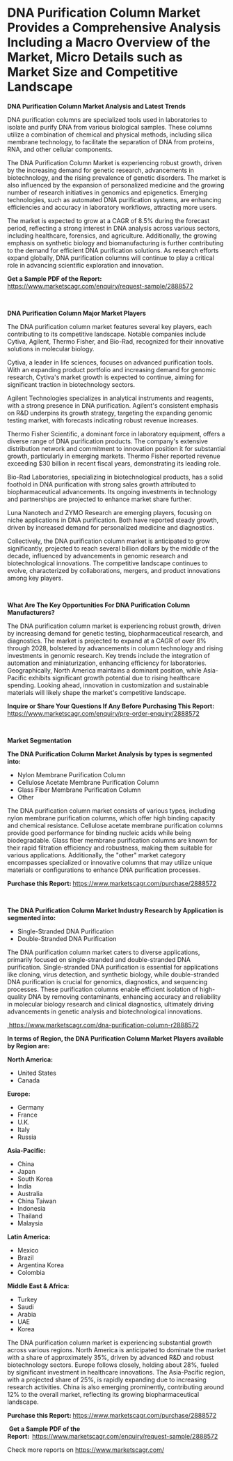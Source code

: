 <p><h1>DNA Purification Column Market Provides a Comprehensive Analysis Including a Macro Overview of the Market, Micro Details such as Market Size and Competitive Landscape</h1></p><p><strong>DNA Purification Column Market Analysis and Latest Trends</strong></p>
<p><p>DNA purification columns are specialized tools used in laboratories to isolate and purify DNA from various biological samples. These columns utilize a combination of chemical and physical methods, including silica membrane technology, to facilitate the separation of DNA from proteins, RNA, and other cellular components. </p><p>The DNA Purification Column Market is experiencing robust growth, driven by the increasing demand for genetic research, advancements in biotechnology, and the rising prevalence of genetic disorders. The market is also influenced by the expansion of personalized medicine and the growing number of research initiatives in genomics and epigenetics. Emerging technologies, such as automated DNA purification systems, are enhancing efficiencies and accuracy in laboratory workflows, attracting more users.</p><p>The market is expected to grow at a CAGR of 8.5% during the forecast period, reflecting a strong interest in DNA analysis across various sectors, including healthcare, forensics, and agriculture. Additionally, the growing emphasis on synthetic biology and biomanufacturing is further contributing to the demand for efficient DNA purification solutions. As research efforts expand globally, DNA purification columns will continue to play a critical role in advancing scientific exploration and innovation.</p></p>
<p><strong>Get a Sample PDF of the Report:&nbsp;</strong> <a href="https://www.marketscagr.com/enquiry/request-sample/2888572?utm_campaign=3068&utm_medium=2&utm_source=Github&utm_content=ia&utm_term=14032025&utm_id=dna-purification-column">https://www.marketscagr.com/enquiry/request-sample/2888572</a></p>
<p>&nbsp;</p>
<p><strong>DNA Purification Column Major Market Players</strong></p>
<p><p>The DNA purification column market features several key players, each contributing to its competitive landscape. Notable companies include Cytiva, Agilent, Thermo Fisher, and Bio-Rad, recognized for their innovative solutions in molecular biology.</p><p>Cytiva, a leader in life sciences, focuses on advanced purification tools. With an expanding product portfolio and increasing demand for genomic research, Cytiva's market growth is expected to continue, aiming for significant traction in biotechnology sectors. </p><p>Agilent Technologies specializes in analytical instruments and reagents, with a strong presence in DNA purification. Agilent's consistent emphasis on R&D underpins its growth strategy, targeting the expanding genomic testing market, with forecasts indicating robust revenue increases. </p><p>Thermo Fisher Scientific, a dominant force in laboratory equipment, offers a diverse range of DNA purification products. The company's extensive distribution network and commitment to innovation position it for substantial growth, particularly in emerging markets. Thermo Fisher reported revenue exceeding $30 billion in recent fiscal years, demonstrating its leading role.</p><p>Bio-Rad Laboratories, specializing in biotechnological products, has a solid foothold in DNA purification with strong sales growth attributed to biopharmaceutical advancements. Its ongoing investments in technology and partnerships are projected to enhance market share further.</p><p>Luna Nanotech and ZYMO Research are emerging players, focusing on niche applications in DNA purification. Both have reported steady growth, driven by increased demand for personalized medicine and diagnostics. </p><p>Collectively, the DNA purification column market is anticipated to grow significantly, projected to reach several billion dollars by the middle of the decade, influenced by advancements in genomic research and biotechnological innovations. The competitive landscape continues to evolve, characterized by collaborations, mergers, and product innovations among key players.</p></p>
<p>&nbsp;</p>
<p><strong>What Are The Key Opportunities For DNA Purification Column Manufacturers?</strong></p>
<p><p>The DNA purification column market is experiencing robust growth, driven by increasing demand for genetic testing, biopharmaceutical research, and diagnostics. The market is projected to expand at a CAGR of over 8% through 2028, bolstered by advancements in column technology and rising investments in genomic research. Key trends include the integration of automation and miniaturization, enhancing efficiency for laboratories. Geographically, North America maintains a dominant position, while Asia-Pacific exhibits significant growth potential due to rising healthcare spending. Looking ahead, innovation in customization and sustainable materials will likely shape the market's competitive landscape.</p></p>
<p><strong>Inquire or Share Your Questions If Any Before Purchasing This Report:</strong> <a href="https://www.marketscagr.com/enquiry/pre-order-enquiry/2888572?utm_campaign=3068&utm_medium=2&utm_source=Github&utm_content=ia&utm_term=14032025&utm_id=dna-purification-column">https://www.marketscagr.com/enquiry/pre-order-enquiry/2888572</a></p>
<p>&nbsp;</p>
<p><strong>Market Segmentation</strong></p>
<p><strong>The DNA Purification Column Market Analysis by types is segmented into:</strong></p>
<p><ul><li>Nylon Membrane Purification Column</li><li>Cellulose Acetate Membrane Purification Column</li><li>Glass Fiber Membrane Purification Column</li><li>Other</li></ul></p>
<p><p>The DNA purification column market consists of various types, including nylon membrane purification columns, which offer high binding capacity and chemical resistance. Cellulose acetate membrane purification columns provide good performance for binding nucleic acids while being biodegradable. Glass fiber membrane purification columns are known for their rapid filtration efficiency and robustness, making them suitable for various applications. Additionally, the "other" market category encompasses specialized or innovative columns that may utilize unique materials or configurations to enhance DNA purification processes.</p></p>
<p><strong>Purchase this Report:&nbsp;</strong><a href="https://www.marketscagr.com/purchase/2888572?utm_campaign=3068&utm_medium=2&utm_source=Github&utm_content=ia&utm_term=14032025&utm_id=dna-purification-column">https://www.marketscagr.com/purchase/2888572</a></p>
<p>&nbsp;</p>
<p><strong>The DNA Purification Column Market Industry Research by Application is segmented into:</strong></p>
<p><ul><li>Single-Stranded DNA Purification</li><li>Double-Stranded DNA Purification</li></ul></p>
<p><p>The DNA purification column market caters to diverse applications, primarily focused on single-stranded and double-stranded DNA purification. Single-stranded DNA purification is essential for applications like cloning, virus detection, and synthetic biology, while double-stranded DNA purification is crucial for genomics, diagnostics, and sequencing processes. These purification columns enable efficient isolation of high-quality DNA by removing contaminants, enhancing accuracy and reliability in molecular biology research and clinical diagnostics, ultimately driving advancements in genetic analysis and biotechnological innovations.</p></p>
<p><a href="https://www.marketscagr.com/dna-purification-column-r2888572?utm_campaign=3068&utm_medium=2&utm_source=Github&utm_content=ia&utm_term=14032025&utm_id=dna-purification-column">&nbsp;https://www.marketscagr.com/dna-purification-column-r2888572</a></p>
<p><strong>In terms of Region, the DNA Purification Column Market Players available by Region are:</strong></p>
<p>
    <p> <strong> North America: </strong>
        <ul>
            <li>United States</li>
            <li>Canada</li>
        </ul>
        </p> 
    <p> <strong> Europe: </strong>
        <ul>
            <li>Germany</li>
            <li>France</li>
            <li>U.K.</li>
            <li>Italy</li>
            <li>Russia</li>
        </ul>
        </p> 
    <p> <strong> Asia-Pacific: </strong>
        <ul>
            <li>China</li>
            <li>Japan</li>
            <li>South Korea</li>
            <li>India</li>
            <li>Australia</li>
            <li>China Taiwan</li>
            <li>Indonesia</li>
            <li>Thailand</li>
            <li>Malaysia</li>
        </ul>
        </p> 
    <p> <strong> Latin America: </strong>
        <ul>
            <li>Mexico</li>
            <li>Brazil</li>
            <li>Argentina Korea</li>
            <li>Colombia</li>
        </ul>
        </p> 
    <p> <strong> Middle East & Africa: </strong>
        <ul>
            <li>Turkey</li>
            <li>Saudi</li>
            <li>Arabia</li>
            <li>UAE</li>
            <li>Korea</li>
        </ul>
    </p>
    </p>
<p><p>The DNA purification column market is experiencing substantial growth across various regions. North America is anticipated to dominate the market with a share of approximately 35%, driven by advanced R&D and robust biotechnology sectors. Europe follows closely, holding about 28%, fueled by significant investment in healthcare innovations. The Asia-Pacific region, with a projected share of 25%, is rapidly expanding due to increasing research activities. China is also emerging prominently, contributing around 12% to the overall market, reflecting its growing biopharmaceutical landscape.</p></p>
<p><strong>Purchase this Report: </strong><a href="https://www.marketscagr.com/purchase/2888572?utm_campaign=3068&utm_medium=2&utm_source=Github&utm_content=ia&utm_term=14032025&utm_id=dna-purification-column">https://www.marketscagr.com/purchase/2888572</a></p>
<p>&nbsp;<strong>Get a Sample PDF of the Report:&nbsp;&nbsp;</strong><a href="https://www.marketscagr.com/enquiry/request-sample/2888572?utm_campaign=3068&utm_medium=2&utm_source=Github&utm_content=ia&utm_term=14032025&utm_id=dna-purification-column">https://www.marketscagr.com/enquiry/request-sample/2888572</a></p>
<p><strong></strong></p>
<p>Check more reports on <a href="https://www.marketscagr.com/?utm_campaign=3068&utm_medium=2&utm_source=Github&utm_content=ia&utm_term=14032025&utm_id=dna-purification-column">https://www.marketscagr.com/</a></p>